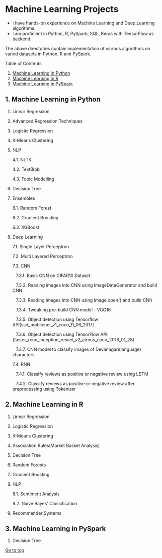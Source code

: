 <h1>Machine Learning Projects</h1>

- I have hands-on experience on Machine Learning and Deep Learning algorithms.
- I am proficient in  Python, R, PySpark, SQL, Keras with TensorFlow as backend.

The above directories contain implementation of various algorithms on varied datasets in Python, R and PySpark.

Table of Contents

1. [Machine Learning in Python](#machine-learning-in-python)
2. [Machine Learning in R](#machine-learning-in-r)
3. [Machine Learning in PySpark](#machine-learning-in-pyspark)


<a name = "machine-learning-in-python"></a>1. Machine Learning in Python 
-------------
1. Linear Regression

2. Advanced Regression Techniques

3. Logistic Regression

4. K-Means Clustering

5. NLP

      4.1. NLTK

      4.2. TextBlob

      4.3. Topic Modelling

6. Decision Tree

7. Ensembles

      6.1. Random Forest

      6.2. Gradient Boosting

      6.3. XGBoost

8. Deep Learning

     7.1. Single Layer Perceptron

     7.2. Multi Layered Perceptron

     7.3. CNN

     ​	&ensp;7.3.1. Basic CNN on CIFAR10 Dataset

     ​	&ensp;7.3.2. Reading images into CNN using ImageDataGenerator and build CNN

     ​	&ensp;7.3.3. Reading images into CNN using Image.open() and build CNN

     ​	&ensp;7.3.4. Tweaking pre-build CNN model - VGG16

     ​	&ensp;7.3.5. Object detection using Tensorflow API(ssd_mobilenet_v1_coco_11_06_2017)

     ​	&ensp;7.3.6. Object detection using TensorFlow API                 (faster_rcnn_inception_resnet_v2_atrous_coco_2018_01_28)

     ​	&ensp;7.3.7. CNN model to classify images of Devanagari(language) characters

     7.4. RNN

     ​	&ensp;7.4.1. Classify reviews as positive or negative review using LSTM

     ​	&ensp;7.4.2. Classify reviews as positive or negative review after preprocessing using Tokenizer

<a name = "Machine Learning in R"></a>2. Machine Learning in R
-------

1. Linear Regression

2. Logistic Regression

3. K-Means Clustering

4. Association Rules(Market Basket Analysis)

5. Decision Tree

6. Random Forests

7. Gradient Boosting

8. NLP

     8.1. Sentiment Analysis

     8.2. Naïve Bayes' Classification

9. Recommender Systems

## <a name = "machine-learning-in-pyspark"></a>3. Machine Learning in PySpark

1. Decision Tree

[Go to top](#top)